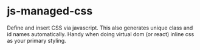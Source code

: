 # js-managed-css
Define and insert CSS via javascript. This also generates unique class and id names automatically. Handy when doing virtual dom (or react) inline css as your primary styling.
